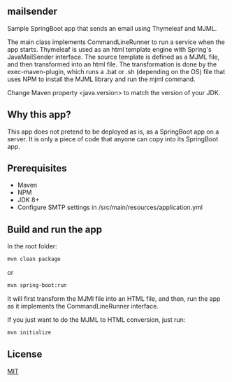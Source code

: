 ## mailsender

Sample SpringBoot app that sends an email using Thymeleaf and MJML.

The main class implements CommandLineRunner to run a service when the app starts.
Thymeleaf is used as an html template engine with Spring's JavaMailSender interface.
The source template is defined as a MJML file, and then transformed into an html file.
The transformation is done by the exec-maven-plugin, which runs a .bat or .sh (depending on the OS) file that uses NPM to install the MJML library and run the mjml command.

Change Maven property <java.version> to match the version of your JDK.

## Why this app?

This app does not pretend to be deployed as is, as a SpringBoot app on a server.
It is only a piece of code that anyone can copy into its SpringBoot app.

## Prerequisites
- Maven
- NPM
- JDK 8+
- Configure SMTP settings in /src/main/resources/application.yml


## Build and run the app
In the root folder:

```sh
mvn clean package
```
or

```sh
mvn spring-boot:run

```
It will first transform the MJMl file into an HTML file, and then, run the app as it implements the CommandLineRunner interface.

If you just want to do the MJML to HTML conversion, just run:
```sh
mvn initialize
```

## License
[MIT](https://choosealicense.com/licenses/mit/)
